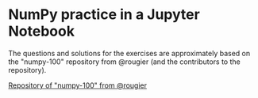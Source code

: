 # NumPy practice in a Jupyter Notebook

The questions and solutions for the exercises are approximately based on the "numpy-100" repository from @rougier (and the contributors to the repository).

[Repository of "numpy-100" from @rougier](https://github.com/rougier/numpy-100)
